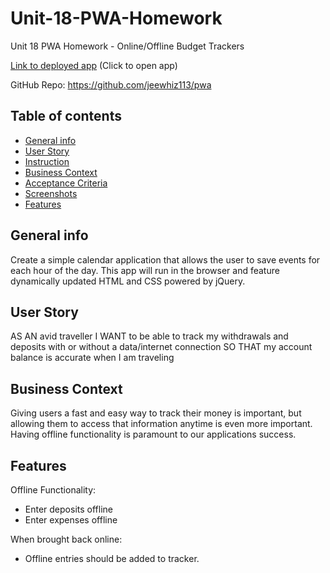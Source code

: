 # Unit-18-PWA-Homework
Unit 18 PWA Homework - Online/Offline Budget Trackers

[Link to deployed app](https://infinite-depths-64949.herokuapp.com/) 
(Click to open app)

GitHub Repo:    https://github.com/jeewhiz113/pwa


## Table of contents
* [General info](#general-info)  
* [User Story](#user-story)  
* [Instruction](#instructions)  
* [Business Context](#business-contect)  
* [Acceptance Criteria](#acceptance)  
* [Screenshots](#screenshots)  
* [Features](#features)  

## General info
Create a simple calendar application that allows the user to save events for each hour of the day. This app will run in the browser and feature dynamically updated HTML and CSS powered by jQuery.

## User Story
AS AN avid traveller
I WANT to be able to track my withdrawals and deposits with or without a data/internet connection
SO THAT my account balance is accurate when I am traveling

## Business Context
Giving users a fast and easy way to track their money is important, but allowing them to access that information anytime is even more important. Having offline functionality is paramount to our applications success.

## Features

Offline Functionality:

  * Enter deposits offline
  * Enter expenses offline

When brought back online:

  * Offline entries should be added to tracker.